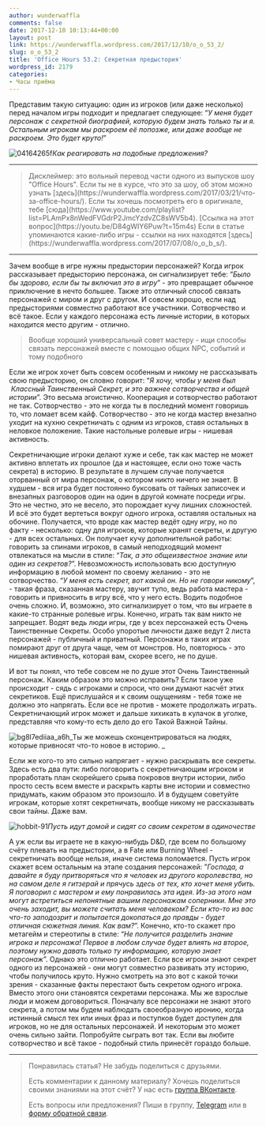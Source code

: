 ```yaml
---
author: wunderwaffla
comments: false
date: 2017-12-10 10:13:44+00:00
layout: post
link: https://wunderwaffla.wordpress.com/2017/12/10/o_o_53_2/
slug: o_o_53_2
title: 'Office Hours 53.2: Секретная предыстория'
wordpress_id: 2179
categories:
- Часы приёма
---
```


Представим такую ситуацию: один из игроков (или даже несколько) перед началом игры подходит и предлагает следующее: “_У меня будет персонаж с секретной биографией, которую будем знать только ты и я. Остальным игрокам мы раскроем её попозже, или даже вообще не раскроем. Это будет круто!_”



![04164265f](https://wunderwaffla.files.wordpress.com/2017/12/04164265f.jpg)_Как реагировать на подобные предложения?_





<!-- more -->





* * *





<blockquote>Дисклеймер: это вольный перевод части одного из выпусков шоу "Office Hours". Если ты не в курсе, что это за шоу, об этом можно узнать [здесь](https://wunderwaffla.wordpress.com/2017/03/21/что-за-office-hours/). Если ты хочешь посмотреть его в оригинале, тебе [сюда](https://www.youtube.com/playlist?list=PLAmPx8nWedFVGdrP2JmcYzdvZC8sWV5b4).
[Ссылка на этот вопрос](https://youtu.be/D84gWIY6Puw?t=15m4s)
Если в статье упоминаются какие-либо игры - ссылки на них находятся [здесь](https://wunderwaffla.wordpress.com/2017/07/08/o_o_b_s/).</blockquote>





* * *



Зачем вообще в игре нужны предыстории персонажей? Когда игрок рассказывает предысторию персонажа, он сигнализирует тебе: “_Было бы здорово, если бы ты включил это в игру_” - это превращает обычное приключение в нечто большее. Также это отличный способ связать персонажей с миром и друг с другом. И совсем хорошо, если над предысториями совместно работают все участники. Сотворчество и всё такое. Если у каждого персонажа есть личные истории, в которых находится место другим - отлично. 



<blockquote>Вообще хороший универсальный совет мастеру - ищи способы связать персонажей вместе с помощью общих NPC, событий и тому подобного</blockquote>



Если же игрок хочет быть совсем особенным и никому не рассказывать свою предысторию, он словно говорит: “_Я хочу, чтобы у меня был  Классный Таинственный Секрет, и это важнее сотворчества и общей истории_”. Это весьма эгоистично. Кооперация и сотворчество работают не так. Сотворчество - это не когда ты в последний момент говоришь то, что ломает всем кайф. Сотворчество - это не когда мастер внезапно уходит на кухню секретничать с одним из игроков, ставя остальных в неловкое положение. Такие настольные ролевые игры - нишевая активность.

Секретничающие игроки делают хуже и себе, так как мастер не может активно вплетать их прошлое (да и настоящее, если оно тоже часть секрета) в историю. В результате в лучшем случае получается оторванный от мира персонаж, о котором никто ничего не знает. В худшем - вся игра будет постоянно буксовать от тайных записочек и внезапных разговоров один на один в другой комнате посреди игры. Это не честно, это не весело, это порождает кучу лишних сложностей. И всё это будет вертеться вокруг одного игрока, оставляя остальных на обочине. Получается, что вроде как мастер ведёт одну игру, но по факту - несколько: одну для игроков, которые хранят секреты, и другую - для всех остальных. Он получает кучу дополнительной работы: говорить за спинами игроков, в самый неподходящий момент отвлекаться на мысли в стиле: “_Так, а это общеизвестное знание или один из секретов?_”. Невозможность использовать всю доступную информацию в любой момент по своему желанию - это не сотворчество. “_У меня есть секрет, вот какой он. Но не говори никому_”, - такая фраза, сказанная мастеру, звучит тупо, ведь работа мастера - говорить и привносить в игру всё, что у него есть.
Водить подобное очень сложно. И, возможно, это сигнализирует о том, что вы играете в какие-то странные ролевые игры. Конечно, играть так вам никто не запрещает. Водят ведь люди игры, где у всех персонажей есть Очень Таинственные Секреты. Особо упоротые личности даже ведут 2 листа персонажей - публичный и приватный. Персонажи в таких играх помирают друг от друга чаще, чем от монстров. Но, повторюсь - это нишевая активность, которая вам, скорее всего, не по душе.

И вот ты понял, что тебе совсем не по душе этот Очень Таинственный персонаж. Каким образом это можно исправить? Если такое уже происходит - сядь с игроками и спроси, что они думают насчёт этих секретиков. Ещё прислушайся и к своим ощущениям - тебя тоже не должно это напрягать. Если все не против - можете продолжать играть. Секретничающий игрок может и дальше хихикать в кулачок в уголке, представляя что кому-то есть дело до его Такой Важной Тайны.



![bg8l7ediiaa_a6h](https://wunderwaffla.files.wordpress.com/2017/12/bg8l7ediiaa_a6h.png)_Ты же можешь сконцентрироваться на людях, которые привносят что-то новое в историю. _



Если же кого-то это сильно напрягает - нужно раскрывать все секреты. Здесь есть два пути: либо поговорить с секретничающим игроком и проработать план скорейшего срыва покровов внутри истории, либо просто сесть всем вместе и раскрыть карты вне истории и совместно придумать, каким образом это произошло. И в будущем советуйте игрокам, которые хотят секретничать, вообще никому не рассказывать свои тайны. Даже вам. 



![hobbit-91](https://wunderwaffla.files.wordpress.com/2017/12/hobbit-91.jpg)_Пусть идут домой и сидят со своим секретом в одиночестве_



А уж если вы играете не в какую-нибудь D&D, где всем по большому счёту плевать на предыстории, а в Fate или Burning Wheel - секретничать вообще нельзя, иначе система поломается. Пусть игрок скажет всем остальным на этапе создания персонажей: ”_Господа, а давайте я буду притворяться что я человек из другого королевства, но на самом деле я гитзерай и прячусь здесь от тех, кто хочет меня убить. Я поговорил с мастером и ему понравилась эта идея. Из-за этого нам могут встретиться непонятные вашим персонажам соперники. Мне это очень заходит, вы можете считать меня человеком? Если кто-то из вас что-то заподозрит и попытается докопаться до правды - будет отличная сюжетная линия. Как вам?_”. Конечно, кто-то скажет про метагейм и стереотипы в стиле: “_Не получится разделить знание игрока и персонажа! Первое в любом случае будет влиять на второе, поэтому нужно давать только ту информацию, которую знает персонаж_”. Однако это отлично работает. Если все игроки знают секрет одного из персонажей - они могут совместно развивать эту историю, чтобы получилось круто. Нужно смотреть на это вот с какой точки зрения - сказанные факты перестают быть секретом одного игрока. Вместо этого они становятся секретами персонажа. Мы же взрослые люди и можем договориться. Поначалу все персонажи не знают этого секрета, а потом мы будем наблюдать своеобразную иронию, когда истинный смысл тех или иных фраз и поступков будет доступен для игроков, но не для остальных персонажей. И некоторым это может очень сильно зайти. Попробуйте сыграть вот так. Если вы любите сотворчество и всё такое - подобный стиль принесёт гораздо больше.



* * *





<blockquote>Понравилась статья? Не забудь поделиться с друзьями.

Есть комментарии к данному материалу? Хочешь поделиться своими знаниями на этот счёт? У нас есть [группа ВКонтакте](https://vk.com/rpgbasement).

Есть вопросы или предложения? Пиши в группу, [Telegram](https://t.me/wunderwaffla) или в [форму обратной связи](https://wunderwaffla.wordpress.com/contact/).</blockquote>




